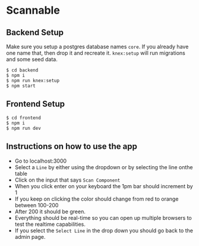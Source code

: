 # Scannable

## Backend Setup
Make sure you setup a postgres database names `core`. If you already have one name that, then drop it and recreate it. `knex:setup` will run migrations and some seed data.

```
$ cd backend
$ npm i
$ npm run knex:setup
$ npm start
```

## Frontend Setup

```
$ cd frontend
$ npm i
$ npm run dev
```

## Instructions on how to use the app

- Go to localhost:3000
- Select a `Line` by either using the dropdown or by selecting the line onthe table
- Click on the input that says `Scan Component`
- When you click enter on your keyboard the 1pm bar should increment by 1
- If you keep on clicking the color should change from red to orange between 100-200
- After 200 it should be green.
- Everything should be real-time so you can open up multiple browsers to test the realtime capabilities.
- If you select the `Select Line` in the drop down you should go back to the admin page.